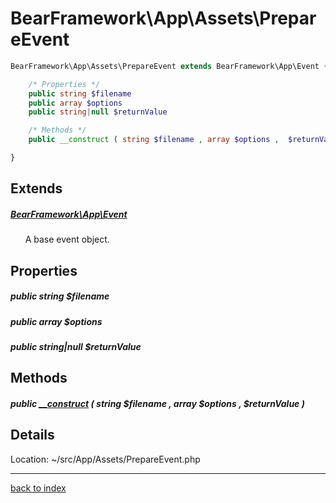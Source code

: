# BearFramework\App\Assets\PrepareEvent

```php
BearFramework\App\Assets\PrepareEvent extends BearFramework\App\Event {

	/* Properties */
	public string $filename
	public array $options
	public string|null $returnValue

	/* Methods */
	public __construct ( string $filename , array $options ,  $returnValue )

}
```

## Extends

##### [BearFramework\App\Event](bearframework.app.event.class.md)

&nbsp;&nbsp;&nbsp;&nbsp;&nbsp;&nbsp;A base event object.

## Properties

##### public string $filename

##### public array $options

##### public string|null $returnValue

## Methods

##### public [__construct](bearframework.app.assets.prepareevent.__construct.method.md) ( string $filename , array $options ,  $returnValue )

## Details

Location: ~/src/App/Assets/PrepareEvent.php

---

[back to index](index.md)

